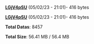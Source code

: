 [**LGjV4pSU**](/data/LGjV4pSU.txt) (05/02/23 - 21:01)- 416 bytes

[**LGjV4pSU**](/data/LGjV4pSU.txt) (05/02/23 - 21:01)- 416 bytes

**Total Datas**: 8457

**Total Size**: 56.41 MB / 56.4 MB